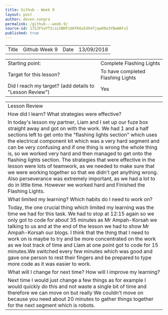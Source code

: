 ```yaml
---
title: Github - Week 9
layout: post
author: deven.songra
permalink: /github---week-9/
source-id: 17SJFtwYTIcsLhBKPibKFK6a5dh4fjqwKDw3YBwWAFxI
published: true
---
```

<table>
  <tr>
    <td>Title</td>
    <td>Github Week 9</td>
    <td>Date</td>
    <td>13/09/2018</td>
  </tr>
</table>


<table>
  <tr>
    <td>Starting point:</td>
    <td>Complete Flashing Lights</td>
  </tr>
  <tr>
    <td>Target for this lesson?</td>
    <td>To have completed Flashing Lights</td>
  </tr>
  <tr>
    <td>Did I reach my target? 
(add details to "Lesson Review")</td>
    <td> Yes </td>
  </tr>
</table>


<table>
  <tr>
    <td>Lesson Review</td>
  </tr>
  <tr>
    <td>How did I learn? What strategies were effective? </td>
  </tr>
  <tr>
    <td>In today's lesson my partner, Liam and I set up our fuze box straight away and got on with the work. We had 1 and a half sections left to get onto the "flashing lights section" which uses the electrical component kit which was a very hard segment and can be very confusing and if one thing is wrong the whole thing is, so we worked very hard and then managed to get onto the flashing lights section. The strategies that were effective in the lesson were lots of teamwork, as we needed to make sure that we were working together so that we didn't get anything wrong. Also perseverance was extremely important, as we had a lot to do in little time. However we worked hard and Finished the Flashing Lights.</td>
  </tr>
  <tr>
    <td>What limited my learning? Which habits do I need to work on? </td>
  </tr>
  <tr>
    <td>Today, the one crucial thing which limited my learning was the time we had for this task. We had to stop at 12:15 again so we only got to code for about 35 minutes as Mr Ampah-Korsah we talking to us and at the end of the lesson we had to show Mr Ampah-Korsah our blogs. I think that the thing that I need to work on is maybe to try and be more concentrated on the work as we lost track of time and LIam at one point got to code for 15 minutes.We switched every few minutes which was good and gave one person to rest their fingers and be prepared to type more code as it was easier to work. 
</td>
  </tr>
  <tr>
    <td>What will I change for next time? How will I improve my learning?</td>
  </tr>
  <tr>
    <td>Next time I would just change a few things as for example I would quickly do this and not waste a single bit of time and therefore we can move on but really We couldn't move on because you need about 20 minutes to gather things together for the next segment which is robots. </td>
  </tr>
</table>


